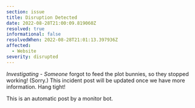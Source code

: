 ```yaml
---
section: issue
title: Disruption Detected
date: 2022-08-28T21:00:09.819060Z
resolved: true
informational: false
resolvedWhen: 2022-08-28T21:01:13.397936Z
affected:
  - Website
severity: disrupted
---
```

*Investigating* - _Someone_ forgot to feed the plot bunnies, so they stopped working! (Sorry.) This incident post will be updated once we have more information. Hang tight!

This is an automatic post by a monitor bot.
        